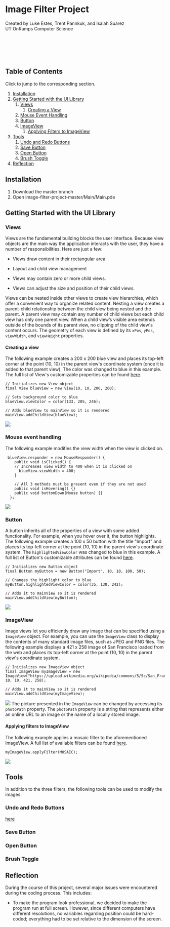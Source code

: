 # Image Filter Project
Created by Luke Estes, Trent Pannkuk, and Isaiah Suarez <br/>
UT OnRamps Computer Science<br/>
<br/>
<br/>
<br/>
<br/>
<br/>

## Table of Contents
Click to jump to the corresponding section.
1. [Installation](#installation)
2. [Getting Started with the UI Library](#getting-started-with-the-ui-library)
   1. [Views](#views)
      1. [Creating a View](#creating-a-view)
   2. [Mouse Event Handling](#mouse-event-handling)
   3. [Button](#button)
   4. [ImageView](#imageview)
      1. [Applying Filters to ImageView](#applying-filters-to-imageview)
3. [Tools](#tools)
   1. [Undo and Redo Buttons](#undo-and-redo-buttons)
   2. [Save Button](#save-button)
   3. [Open Button](#open-button) 
   4. [Brush Toggle](#brush-toggle)
4. [Reflection](#reflection)

## Installation
1. Download the master branch
2. Open image-filter-project-master/Main/Main.pde

## Getting Started with the UI Library
### Views
Views are the fundamental building blocks the user interface.
Because view objects are the main way the application interacts with the user, they have a number of responsibilities. Here are just a few:
- Views draw content in their rectangular area

- Layout and child view management

- Views may contain zero or more child views.

- Views can adjust the size and position of their child views.

Views can be nested inside other views to create view hierarchies, which offer a convenient way to organize related content. Nesting a view creates a parent-child relationship between the child view being nested and the parent. A parent view may contain any number of child views but each child view has only one parent view. When a child view’s visible area extends outside of the bounds of its parent view, no clipping of the child view's content occurs. The geometry of each view is defined by its `xPos`, `yPos`, `viewWidth`, and `viewHeight` properties. 

#### Creating a view
The following example creates a 200 x 200 blue view and places its top-left corner at the point (10, 10) in the parent view's coordinate system (once it is added to that parent view). The color was changed to blue in this example. The full list of View's customizable properties can be found [here](Docs/View.md).
```
// Initializes new View object
final View blueView = new View(10, 10, 200, 200);

// Sets background color to blue
blueView.viewColor = color(133, 205, 246);

// Adds blueView to mainView so it is rendered
mainView.addChildView(blueView);

```
![](https://raw.githubusercontent.com/Kingofkode/image-filter-project/master/Screenshots/Screen%20Shot%202019-03-01%20at%208.49.43%20PM.png)
### Mouse event handling
The following example modifies the view width when the view is clicked on.
```
 blueView.responder = new MouseResponder() {
    public void isClicked() {
    // Increases view width to 400 when it is clicked on
      blueView.viewWidth = 400;
    }
    
    // All 3 methods must be present even if they are not used
    public void isHovering() {}
    public void buttonDown(Mouse button) {}
  };
```
![](https://raw.githubusercontent.com/Kingofkode/image-filter-project/master/Screenshots/Click.gif)
### Button
A button inherits all of the properties of a view with some added functionality. For example, when you hover over it, the button highlights. The following example creates a 100 x 50 button with the title "Import" and places its top-left corner at the point (10, 10) in the parent view's coordinate system. The `highlightedViewColor` was changed to blue in this example. A full list of Button's customizable attributes can be found [here](Docs/Button.md).
```
// Initializes new Button object
final Button myButton = new Button("Import", 10, 10, 100, 50);

// Changes the highlight color to blue
myButton.highlightedViewColor = color(35, 130, 242);

// Adds it to mainView so it is rendered
mainView.addChildView(myButton);
```
![](https://raw.githubusercontent.com/Kingofkode/image-filter-project/master/Screenshots/Button%20Highlight%20v2.gif)
### ImageView
Image views let you efficiently draw any image that can be specified using a `ImageView` object. For example, you can use the `ImageView` class to display the contents of many standard image files, such as JPEG and PNG files. The following example displays a 421 x 258 image of San Francisco loaded from the web and places its top-left corner at the point (10, 10) in the parent view's coordinate system.
```
// Initializes new ImageView object
final ImageView myImageView = new ImageView("https://upload.wikimedia.org/wikipedia/commons/5/5c/San_Francisco%2C_California._June_2017_cropped.jpg", 10, 10, 421, 258);

// Adds it to mainView so it is rendered
mainView.addChildView(myImageView);
```
![](https://raw.githubusercontent.com/Kingofkode/image-filter-project/master/Screenshots/Screen%20Shot%202019-03-02%20at%207.41.14%20AM.png)
The picture presented in the `ImageView` can be changed by accessing its `photoPath` property. The `photoPath` property is a string that represents either an online URL to an image or the name of a locally stored image.
#### Applying filters to ImageView
The following example applies a mosaic filter to the aforementioned ImageView. A full list of available filters can be found [here](Docs/Filters.md).

`myImageView.applyFilter(MOSAIC);`

![](https://raw.githubusercontent.com/Kingofkode/image-filter-project/master/Screenshots/Mosaic.png)

## Tools
In addition to the three filters, the following tools can be used to modify the images.
### Undo and Redo Buttons 
[here](/Docs/UndoRedo.md)
### Save Button

### Open Button 

### Brush Toggle

## Reflection
During the course of this project, several major issues were encountered during the coding process. This includes:
- To make the program look professional, we decided to make the program run at full screen. However, since different computers have different resolutions, no variables regarding position could be hard-coded; everything had to be set relative to the dimension of the screen. 
